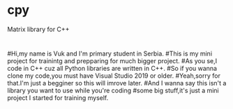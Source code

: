 # cpy
Matrix library for C++

#
#Hi,my name is Vuk and I'm primary student in Serbia.
#This is my mini project for trainintg and prepparing for much bigger project.
#As you se,I code in C++ cuz all Python libraries are written in C++.
#So if you wanna clone my code,you must have Visual Studio 2019 or older.
#Yeah,sorry for that.I'm just a begginer so this will imrove later.
#And I wanna say this isn't a library you want to use while you're coding
#some big stuff,it's just a mini project I started for training myself.

